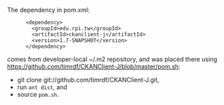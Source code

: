 The dependency in pom.xml:

```
      <dependency>
        <groupId>edu.rpi.tw</groupId>
        <artifactId>ckanclient-j</artifactId>
        <version>1.7-SNAPSHOT</version>
      </dependency>
```

comes from developer-local ~/.m2 repository, and was placed there using 
https://github.com/timrdf/CKANClient-J/blob/master/pom.sh:

* git clone git://github.com/timrdf/CKANClient-J.git, 
* run `ant dist`, and 
* source `pom.sh`.
